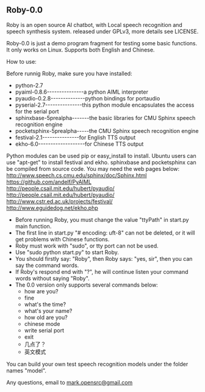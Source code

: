 Roby-0.0
---------

Roby is an open source AI chatbot, with Local speech recognition and speech synthesis system. released under GPLv3, more details see LICENSE.

Roby-0.0 is just a demo program fragment for testing some basic functions. It only works on Linux. Supports both English and Chinese.

How to use:

Before runnig Roby, make sure you have installed:
* python-2.7
* pyaiml-0.8.6---------------a python AIML interpreter
* pyaudio-0.2.8--------------python bindings for portaudio
* pyserial-2.7---------------this python module encapsulates the access for the serial port
* sphinxbase-5prealpha-------the basic libraries for CMU Sphinx speech recognition engine
* pocketsphinx-5prealpha-----the CMU Sphinx speech recognition engine
* festival-2.1---------------for English TTS output
* ekho-6.0-------------------for Chinese TTS output

Python modules can be used pip or easy_install to install. Ubuntu users can use "apt-get" to install festival and ekho. sphinxbase and pocketsphinx can be compiled from source code.
You may need the web pages below:
http://www.speech.cs.cmu.edu/sphinx/doc/Sphinx.html
https://github.com/andelf/PyAIML
http://people.csail.mit.edu/hubert/pyaudio/
http://people.csail.mit.edu/hubert/pyaudio/
http://www.cstr.ed.ac.uk/projects/festival/
http://www.eguidedog.net/ekho.php

- Before running Roby, you must change the value "ttyPath" in start.py main function.
- The first line in start.py "# encoding: uft-8" can not be deleted, or it will get problems with Chinese functions.
- Roby must work with "sudo", or tty port can not be used.
- Use "sudo python start.py" to start Roby.
- You should firstly say: "Roby", then Roby says: "yes, sir", then you can say the command words.
- If Roby's respond end with "?", he will continue listen your command words without saying "Roby".
- The 0.0 version only supports several commands below:
  - how are you?
  - fine
  - what's the time?
  - what's your name?
  - how old are you?
  - chinese mode
  - write serial port
  - exit
  - 几点了？
  - 英文模式

You can build your own test speech recognition models under the folder names "model".

Any questions, email to mark.opensrc@gmail.com
